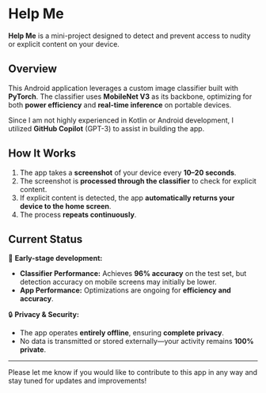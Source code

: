 # Help Me  

**Help Me** is a mini-project designed to detect and prevent access to nudity or explicit content on your device.  

## Overview  
This Android application leverages a custom image classifier built with **PyTorch**. The classifier uses **MobileNet V3** as its backbone, optimizing for both **power efficiency** and **real-time inference** on portable devices.  

Since I am not highly experienced in Kotlin or Android development, I utilized **GitHub Copilot** (GPT-3) to assist in building the app.  

## How It Works  
1. The app takes a **screenshot** of your device every **10–20 seconds**.  
2. The screenshot is **processed through the classifier** to check for explicit content.  
3. If explicit content is detected, the app **automatically returns your device to the home screen**.  
4. The process **repeats continuously**.  

## Current Status  
🚀 **Early-stage development:**  
- **Classifier Performance:** Achieves **96% accuracy** on the test set, but detection accuracy on mobile screens may initially be lower.  
- **App Performance:** Optimizations are ongoing for **efficiency and accuracy**.  

🔒 **Privacy & Security:**  
- The app operates **entirely offline**, ensuring **complete privacy**.  
- No data is transmitted or stored externally—your activity remains **100% private**.  

---  
Please let me know if you would like to contribute to this app in any way and stay tuned for updates and improvements!
